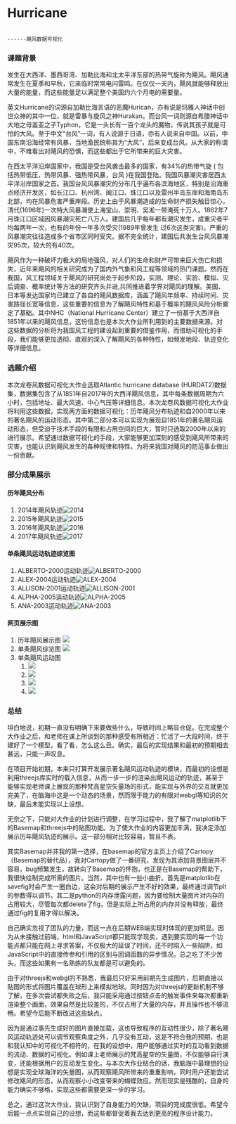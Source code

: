 # Hurricane
                                                                                      ------飓风数据可视化
### 课题背景
发生在大西洋、墨西哥湾、加勒比海和北太平洋东部的热带气旋称为飓风。飓风通常发生在夏季和早秋，它来临时常常电闪雷鸣。在仅仅一天内，飓风就能够释放出大量的能量，而这些能量足以满足整个美国约六个月电的需要量。

英文Hurricane的词源自加勒比海言语的恶魔Hurican，亦有说是玛雅人神话中创世众神的其中一位，就是雷暴与旋风之神Hurakan。而台风一词则源自希腊神话中大地之母盖亚之子Typhon，它是一头长有一百个龙头的魔物，传说其孩子就是可怕的大风。至于中文“台风”一词，有人说源于日语，亦有人说来自中国。以前，中国东南沿海经常有风暴，当地渔民统称其为“大风”，后来变成台风。从大家的称谓中，不难看出对飓风的恐惧，而这些都出于它所带来的巨大灾害。

在西太平洋沿岸国家中，我国是受台风袭击最多的国家，有34%的热带气旋 ( 包括热带低压，热带风暴、强热带风暴，台风 )在我国登陆。我国风暴潮灾害居西太平洋沿岸国家之首。我国台风风暴潮灾的分布几乎遍布各滨海地区，特别是沿海重点经济开发区，如长江口、杭州湾、闽江口、珠江口以及雷州半岛东岸和海南岛东北部，均在风暴危害严重岸段。历史上由于风暴潮造成的生命财产损失触目惊心，清代(1696年)一次特大风暴潮使上海宝山、崇明、吴淞一带淹死十万人。1862年7月珠江口区域因风暴潮灾死亡八万人。建国后几乎每年都有潮灾发生，成重灾者平均每两年一次，也有的年份一年多次受灾(1989年曾发生 过6次这类灾害)。严重的风暴潮灾往往造成多个省市区同时受灾。据不完全统计，建国后共发生台风风暴潮灾95次，较大的有40次。

飓风作为一种破坏力极大的局地强风，对人们的生命和财产可带来巨大伤亡和损失，近年来飓风的相关研究成为了国内外气象和风工程等领域的热门课题。然而在我国，风工程领域关于飓风的研究尚处于起步阶段，实测、理论、实验、模拟、灾后调查、概率统计等方法的研究齐头并进,共同推进着学界对飓风的理解。美国、日本等发达国家均已建立了各自的飓风数据库，涵盖了飓风年频率、持续时间、灾害路径长宽等信息，这些重要的信息为了解飓风特性和基于概率的飓风风险分析奠定了基础。其中NHC（National Hurricane Center）建立了一份基于大西洋自1851年以来的飓风信息，这份信息也是本次大作业所利用到的主要数据来源。对这些数据的分析将为我国风工程的建设起到重要的借鉴作用，而借助可视化的手段，我们能够更加透彻、直观的深入了解飓风的各种特性，如频发地段、轨迹变化等详细信息。

### 选题介绍

本次龙卷风数据可视化大作业选取Atlantic hurricane database (HURDAT2)数据集，数据集包含了从1851年自2017年的大西洋飓风信息，其中每条数据周期为六小时，包括地址、最大风速、中心气压等详细信息。本次龙卷风数据可视化大作业将利用这些数据，实现两方面的数据可视化：历年飓风分布轨迹和自2000年以来的著名飓风的运动形态。其中第二部分本可以实现为展现自1851年的著名飓风运动形态，但受迫于技术手段的有限和占用空间的巨大，暂时只选取2000年以来的进行展示。希望通过数据可视化的手段，大家能够更加深刻的感受到飓风所带来的灾害，也能认识到飓风发生的各种规律和特性，为将来我国对飓风的防范事业做出一份贡献。

### 部分成果展示
#### 历年飓风分布
1. 2014年飓风轨迹![2014](/images/pics_of_year/2014.jpg)
1. 2015年飓风轨迹![2015](/images/pics_of_year/2015.jpg)
1. 2016年飓风轨迹![2016](/images/pics_of_year/2016.jpg)
1. 2017年飓风轨迹![2017](/images/pics_of_year/2017.jpg)
#### 单条飓风运动轨迹综览图
1. ALBERTO-2000运动轨迹![ALBERTO-2000](/images/hurricanes/ALBERTO-2000.jpg)
1. ALEX-2004运动轨迹![ALEX-2004](/images/hurricanes/ALEX-2004.jpg)
1. ALLISON-2001运动轨迹![ALLISON-2001](/images/hurricanes/ALLISON-2001.jpg)
1. ALPHA-2005运动轨迹![ALPHA-2005](/images/hurricanes/ALPHA-2005.jpg)
1. ANA-2003运动轨迹![ANA-2003](/images/hurricanes/ANA-2003.jpg)
#### 网页展示图
1. 历年飓风展示图 ![](/src/pic/yearShow.png)
1. 单条飓风综览图 ![](/src/pic/famousShow.png)
1. 单条飓风运动图 
    1. ![](/src/pic/moveOne.png)
    1. ![](/src/pic/moveTwo.png)
    1. ![](/src/pic/moveThree.png)
    1. ![](/src/pic/moveFour.png)

### 总结
坦白地说，初期一直没有明确下来要做些什么，导致时间上略显仓促。在完成整个大作业之后，和老师在课上所谈到的那种感受有所相近：忙活了一大段时间，终于建好了一个模型，看了看，怎么这么丑。确实，最后的实现结果和最初的预期相去甚远，只能一声叹息。

在项目开始初期，本来只打算开发展示著名飓风运动轨迹的模块，而最初的设想是利用threejs库实时的载入信息，从而一步一步的渲染出飓风运动的轨迹，甚至于能够实现老师课上展现的那种梵高星空矢量场的形式，能实现与外界的交互就更加完美了，在脑海中这是一个动态的场景，然而限于能力的有限对webgl等知识的欠缺，最后未能实现以上设想。

无奈之下，只能对大作业的计划进行调整，在学习过程中，我了解了matplotlib下的Basemap和threejs中的贴图功能。为了使大作业的内容更加丰满，我决定添加展示历年飓风轨迹的展示。这一部分相对比较容易，暂且不表。

其实Basemap并非我的第一选择，在basemap的官方主页上介绍了Cartopy（Basemap的替代品），我对Cartopy做了一番研究，发现为其添加背景图层并不容易，bug频繁发生，故转向了Basemap的怀抱，也正是在Basemap的帮助下，我很快绘制完成所需的图片。当然，其中也有一些小曲折。首先是matplotlib在savefig时会产生一圈白边，这会对后期的展示产生不好的效果，最终通过调节plt的参数得以调节。其二是python的内存泄露问题，因为要绘制大量图片对内存的占用较大，尽管每次都delete了fig，但是实际上所占用的内存并没有释放，最终通过fig的复用才得以解决。

自己确实忽视了团队的力量，而这一点在后期WEB端实现时体现的更加明显。因为从未接触过前端，html和JavaScript都只能现学现卖，遇到要实现的每一个功能点都只能在网上寻求答案，不仅极大的延误了时间，还不时陷入一些陷阱，如JavaScript中的直接传参和引用的区别与回调函数的异步情况。总之吃了不少苦头，而这些如果有一名熟练的队友都是可以避免的。

由于对threejs和webgl的不熟悉，我最后只好采用前期先生成图片，后期直接以贴图的形式将图片覆盖在球形上来模拟地球。同时因为对threejs的更新机制不够了解，在多次尝试都失败之后，我只能采用通过按钮点击的触发事件来每次都重新渲染整个画面，效果自然是比较差的，不仅占用了大量的内存，并且操作也不够流畅。希望今后能不断改进这些缺点。

因为是通过事先生成好的图片直接加载，这也导致程序的互动性很少，除了著名飓风运动轨迹处可以调节观察角度之外，几乎没有互动，这是不符合我的预期，也是和我认知中的可视化不相符的，在我的设想中，用户能够通过实时的互动看到数据的流动、数据的可视化。例如课上老师展示的梵高星空的矢量图，不仅能够自行演变，还能根据用户的互动发生变化。与本次大作业结合的话，我脑海中最理想的设想是实现全球海洋的矢量图，从而观察飓风所带来的重重影响，同时用户还能尝试修改飓风的形态，从而观察小小改变带来的蝴蝶效应。然而现实是残酷的，自身的能力确实不够格，实现这些都需要更深一步的学习。

总之，通过这次大作业，我认识到了自身能力的欠缺，项目的完成度很低。希望今后能一点点实现自己的设想，而这些都督促着我去达到更高的程序设计能力。
